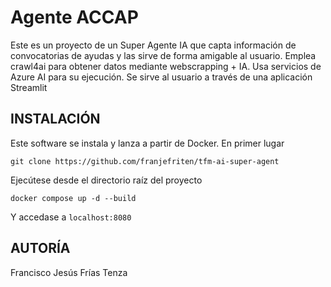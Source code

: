 # Agente ACCAP
Este es un proyecto de un Super Agente IA que capta información de convocatorias de ayudas y las sirve de forma amigable al usuario. Emplea crawl4ai para obtener datos mediante webscrapping + IA. Usa servicios de Azure AI para su ejecución. Se sirve al usuario a través de una aplicación Streamlit

## INSTALACIÓN
Este software se instala y lanza a partir de Docker. 
En primer lugar
```
git clone https://github.com/franjefriten/tfm-ai-super-agent
```
Ejecútese desde el directorio raíz del proyecto
```
docker compose up -d --build
```
Y accedase a `localhost:8080`

## AUTORÍA
Francisco Jesús Frías Tenza
